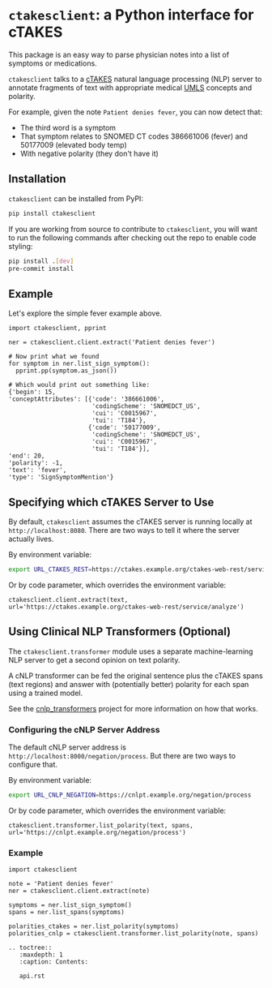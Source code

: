 # ``ctakesclient``: a Python interface for cTAKES

This package is an easy way to parse physician notes into a list of symptoms or medications.

`ctakesclient` talks to a [cTAKES](https://ctakes.apache.org/) natural language processing
(NLP) server to annotate fragments of text with appropriate medical
[UMLS](https://nlm.nih.gov/research/umls) concepts and polarity.

For example, given the note `Patient denies fever`, you can now detect that:

- The third word is a symptom
- That symptom relates to SNOMED CT codes 386661006 (fever) and 50177009 (elevated body temp)
- With negative polarity (they don't have it)

## Installation

`ctakesclient` can be installed from PyPI:

```sh
pip install ctakesclient
```

If you are working from source to contribute to `ctakesclient`, you will want to run the following commands after checking out the repo to enable code styling:
```sh
pip install .[dev]
pre-commit install
```

## Example

Let's explore the simple fever example above.

```python3
import ctakesclient, pprint

ner = ctakesclient.client.extract('Patient denies fever')

# Now print what we found
for symptom in ner.list_sign_symptom():
  pprint.pp(symptom.as_json())

# Which would print out something like:
{'begin': 15,
'conceptAttributes': [{'code': '386661006',
                       'codingScheme': 'SNOMEDCT_US',
                       'cui': 'C0015967',
                       'tui': 'T184'},
                      {'code': '50177009',
                       'codingScheme': 'SNOMEDCT_US',
                       'cui': 'C0015967',
                       'tui': 'T184'}],
'end': 20,
'polarity': -1,
'text': 'fever',
'type': 'SignSymptomMention'}
```

## Specifying which cTAKES Server to Use

By default, `ctakesclient` assumes the cTAKES server is running locally at `http://localhost:8080`.
There are two ways to tell it where the server actually lives.

By environment variable:

```sh
export URL_CTAKES_REST=https://ctakes.example.org/ctakes-web-rest/service/analyze
```

Or by code parameter, which overrides the environment variable:

```python3
ctakesclient.client.extract(text, url='https://ctakes.example.org/ctakes-web-rest/service/analyze')
```

## Using Clinical NLP Transformers (Optional)

The `ctakesclient.transformer` module uses a separate machine-learning NLP server to
get a second opinion on text polarity.

A cNLP transformer can be fed the original sentence plus the cTAKES spans (text regions)
and answer with (potentially better) polarity for each span using a trained model.

See the [cnlp_transformers](https://github.com/Machine-Learning-for-Medical-Language/cnlp_transformers#negation-api)
project for more information on how that works.

### Configuring the cNLP Server Address

The default cNLP server address is `http://localhost:8000/negation/process`.
But there are two ways to configure that.

By environment variable:

```sh
export URL_CNLP_NEGATION=https://cnlpt.example.org/negation/process
```

Or by code parameter, which overrides the environment variable:

```python3
ctakesclient.transformer.list_polarity(text, spans, url='https://cnlpt.example.org/negation/process')
```

### Example

```python3
import ctakesclient

note = 'Patient denies fever'
ner = ctakesclient.client.extract(note)

symptoms = ner.list_sign_symptom()
spans = ner.list_spans(symptoms)

polarities_ctakes = ner.list_polarity(symptoms)
polarities_cnlp = ctakesclient.transformer.list_polarity(note, spans)
```

```{eval-rst}
.. toctree::
   :maxdepth: 1
   :caption: Contents:

   api.rst
```

